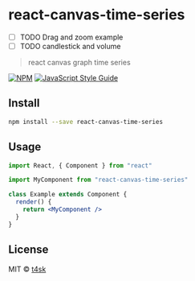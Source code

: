 # react-canvas-time-series

- [ ] TODO Drag and zoom example
- [ ] TODO candlestick and volume

> react canvas graph time series

[![NPM](https://img.shields.io/npm/v/react-canvas-time-series.svg)](https://www.npmjs.com/package/react-canvas-time-series) [![JavaScript Style Guide](https://img.shields.io/badge/code_style-standard-brightgreen.svg)](https://standardjs.com)

## Install

```bash
npm install --save react-canvas-time-series
```

## Usage

```jsx
import React, { Component } from "react"

import MyComponent from "react-canvas-time-series"

class Example extends Component {
  render() {
    return <MyComponent />
  }
}
```

## License

MIT © [t4sk](https://github.com/t4sk)
